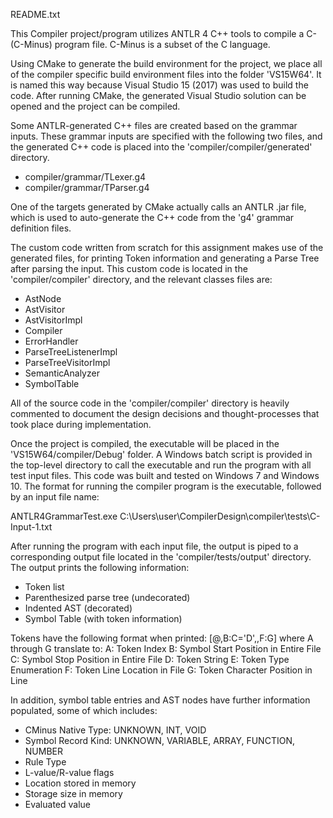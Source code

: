 README.txt

This Compiler project/program utilizes ANTLR 4 C++ tools to compile a C- (C-Minus) 
program file. C-Minus is a subset of the C language.


Using CMake to generate the build environment for the project, we place all of the compiler
specific build environment files into the folder 'VS15W64'. It is named this way because Visual
Studio 15 (2017) was used to build the code. After running CMake, the generated Visual Studio solution
can be opened and the project can be compiled. 

Some ANTLR-generated C++ files are created based on the grammar inputs. These grammar inputs
are specified with the following two files, and the generated C++ code is placed into the
'compiler/compiler/generated' directory.

 - compiler/grammar/TLexer.g4
 - compiler/grammar/TParser.g4
 
One of the targets generated by CMake actually calls 
an ANTLR .jar file, which is used to auto-generate the C++ code from the 'g4' grammar definition files. 

The custom code written from scratch for this assignment makes use of the generated files, for
printing Token information and generating a Parse Tree after parsing the input. This custom
code is located in the 'compiler/compiler' directory, and the relevant classes files are:

 - AstNode
 - AstVisitor
 - AstVisitorImpl
 - Compiler
 - ErrorHandler
 - ParseTreeListenerImpl
 - ParseTreeVisitorImpl
 - SemanticAnalyzer
 - SymbolTable
 
All of the source code in the 'compiler/compiler' directory is heavily commented to document the 
design decisions and thought-processes that took place during implementation.

Once the project is compiled, the executable will be placed in the 'VS15W64/compiler/Debug' folder. A
Windows batch script is provided in the top-level directory to call the executable and run 
the program with all test input files. This code was built and tested on Windows 7 and Windows 10.
The format for running the compiler program is the executable, followed by an input file name:

ANTLR4GrammarTest.exe C:\Users\user\CompilerDesign\compiler\tests\C-Input-1.txt

After running the program with each input file, the output is piped to a corresponding output
file located in the 'compiler/tests/output' directory. The output prints the following information:

 - Token list
 - Parenthesized parse tree (undecorated)
 - Indented AST (decorated)
 - Symbol Table (with token information)

Tokens have the following format when printed: [@<A>,B:C='D',<E>,F:G]
where A through G translate to:
A: Token Index
B: Symbol Start Position in Entire File
C: Symbol Stop Position in Entire File
D: Token String
E: Token Type Enumeration
F: Token Line Location in File
G: Token Character Position in Line

In addition, symbol table entries and AST nodes have further information populated, some of 
which includes:
 - CMinus Native Type: UNKNOWN, INT, VOID
 - Symbol Record Kind: UNKNOWN, VARIABLE, ARRAY, FUNCTION, NUMBER
 - Rule Type
 - L-value/R-value flags
 - Location stored in memory
 - Storage size in memory
 - Evaluated value










